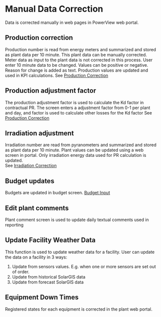 # Manual Data Correction

Data is corrected manually in web pages in PowerView web portal.

## Production correction
Production number is read from energy meters and summarized and stored as plant data per 10 minute. This plant data can be manually corrected. Meter data as input to the plant data is not corrected in this process.
User enter 10 minute data to be changed. Values can be positive or negative. Reason for change is added as text. Production values are updated and used in KPI calculations. 
See [Production Correction](../user_interfaces/manual/production_correction.md)

## Production adjustment factor
The production adjustment factor is used to calculate the Kd factor in contractual PR. The screen enters a adjustment factor from 0-1 per plant and day, and factor is used to calculate other losses for the Kd factor
See [Production Correction](../user_interfaces/manual/production_correction.md)

## Irradiation adjustment
Irradiation number are read from pyranometers and summarized and stored as plant data per 10 minute. Plant values can be updated using a web screen in portal. Only irradiation energy data used for PR calculation is updated.  
See [Irradiation Correction](../user_interfaces/manual/irradiation_correction.md)

## Budget updates
Budgets are updated in budget screen.
[Budget Input](../user_interfaces/manual/budget_input.md)

## Edit plant comments
Plant comment screen is used to update daily textual comments used in reporting

## Update Facility Weather Data
This function is used to update weather data for a facility. User can update the data on a facility in 3 ways:
1. Update from sensors values. E.g. when one or more sensors are set out of order.
1. Update from historical SolarGIS data
1. Update from forecast SolarGIS data

## 	Equipment Down Times
Registered states for each equipment is corrected in the plant web portal. 


